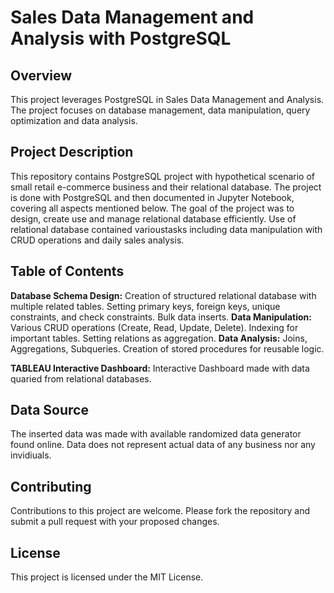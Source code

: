 # Sales Data Management and Analysis with PostgreSQL

## Overview

This project leverages PostgreSQL in Sales Data Management and Analysis. The project focuses on database management, data manipulation, query optimization and data analysis.

## Project Description

This repository contains PostgreSQL project with hypothetical scenario of small retail e-commerce business and their relational database. The project is done with PostgreSQL and then documented in Jupyter Notebook, covering all aspects mentioned below.
The goal of the project was to design, create use and manage relational database efficiently. Use of relational database contained varioustasks including data manipulation with CRUD operations and daily sales analysis.


## Table of Contents

**Database Schema Design:** Creation of structured relational database with multiple related tables. Setting primary keys, foreign keys, unique constraints, and check constraints. Bulk data inserts.
**Data Manipulation:** Various CRUD operations (Create, Read, Update, Delete). Indexing for important tables. Setting relations as aggregation.
**Data Analysis:** Joins, Aggregations, Subqueries. Creation of stored procedures for reusable logic.

**TABLEAU Interactive Dashboard:** Interactive Dashboard made with data quaried from relational databases.

## Data Source

The inserted data was made with available randomized data generator found online. Data does not represent actual data of any business nor any invidiuals.

## Contributing

Contributions to this project are welcome. Please fork the repository and submit a pull request with your proposed changes.

## License

This project is licensed under the MIT License.
